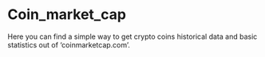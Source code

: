# Coin_market_cap
Here you can find a simple way to get crypto coins historical data and basic statistics out of ‘coinmarketcap.com’.
